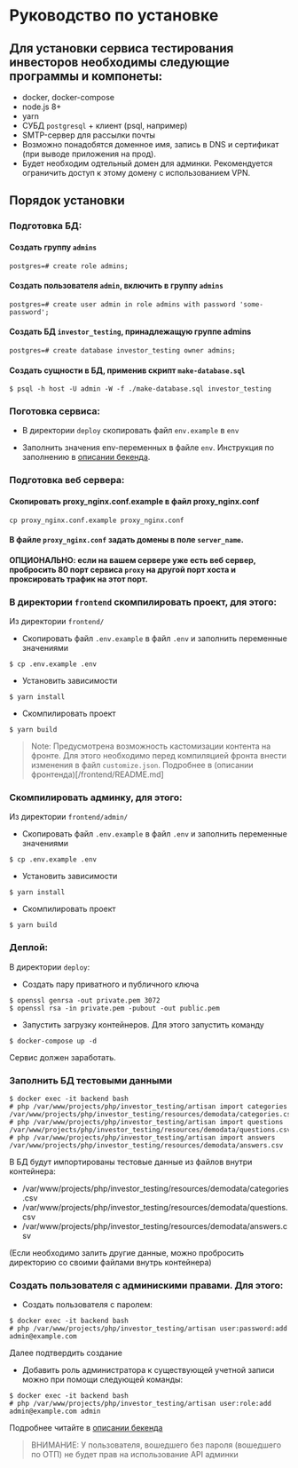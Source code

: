 # Руководство по установке

## Для установки сервиса тестирования инвесторов необходимы следующие программы и компонеты:

- docker, docker-compose
- node.js 8+
- yarn
- СУБД `postgresql` + клиент (psql, например)
- SMTP-сервер для рассылки почты
- Возможно понадобятся доменное имя, запись в DNS и сертификат (при выводе приложения на прод).
- Будет необходим одтельный домен для админки. Рекомендуется ограничить доступ к этому домену с использованием VPN. 

## Порядок установки

### Подготовка БД:

#### Создать группу `admins`

```
postgres=# create role admins;
```

#### Создать пользователя `admin`, включить в группу `admins`

```
postgres=# create user admin in role admins with password 'some-password';
```

#### Создать БД `investor_testing`, принадлежащую группе admins

```
postgres=# create database investor_testing owner admins;
```

#### Создать сущности в БД, применив скрипт `make-database.sql`

```
$ psql -h host -U admin -W -f ./make-database.sql investor_testing
```

### Поготовка сервиса:

- В директории `deploy` скопировать файл `env.example` в `env`

- Заполнить значения env-переменных в файле `env`. Инструкция по заполнению в [описании бекенда](../backend/investor_testing/README.md).

### Подготовка веб сервера:

#### Скопировать proxy_nginx.conf.example в файл proxy_nginx.conf

```
cp proxy_nginx.conf.example proxy_nginx.conf 
```

#### В файле `proxy_nginx.conf` задать домены в поле `server_name`.

#### ОПЦИОНАЛЬНО: если на вашем сервере уже есть веб сервер, пробросить 80 порт сервиса `proxy` на другой порт хоста и проксировать трафик на этот порт.

### В директории `frontend` скомпилировать проект, для этого:

Из директории `frontend/`

-  Скопировать файл `.env.example` в файл `.env` и заполнить переменные значениями

```
$ cp .env.example .env
```

- Установить зависимости

```
$ yarn install
```

- Скомпилировать проект

```
$ yarn build
```

> Note: Предусмотрена возможность кастомизации контента на фронте. Для этого необходимо перед компиляцией фронта внести изменения в файл `customize.json`. Подробнее в (описании фронтенда)[/frontend/README.md]

### Скомпилировать админку, для этого:

Из директории `frontend/admin/`

-  Скопировать файл `.env.example` в файл `.env` и заполнить переменные значениями

```
$ cp .env.example .env
```

- Установить зависимости

```
$ yarn install
```

- Скомпилировать проект

```
$ yarn build
```

### Деплой:

В директории `deploy`:

- Создать пару приватного и публичного ключа

```
$ openssl genrsa -out private.pem 3072
$ openssl rsa -in private.pem -pubout -out public.pem
```

- Запустить загрузку контейнеров. Для этого запустить команду

```
$ docker-compose up -d
```

Сервис должен заработать.

### Заполнить БД тестовыми данными

```
$ docker exec -it backend bash
# php /var/www/projects/php/investor_testing/artisan import categories /var/www/projects/php/investor_testing/resources/demodata/categories.csv
# php /var/www/projects/php/investor_testing/artisan import questions /var/www/projects/php/investor_testing/resources/demodata/questions.csv
# php /var/www/projects/php/investor_testing/artisan import answers /var/www/projects/php/investor_testing/resources/demodata/answers.csv
```

В БД будут импортированы тестовые данные из файлов внутри контейнера:

- /var/www/projects/php/investor_testing/resources/demodata/categories.csv
- /var/www/projects/php/investor_testing/resources/demodata/questions.csv
- /var/www/projects/php/investor_testing/resources/demodata/answers.csv

(Если необходимо залить другие данные, можно пробросить директорию со своими файлами внутрь контейнера)

### Создать пользователя с админискими правами. Для этого:

- Создать пользователя с паролем:

```
$ docker exec -it backend bash
# php /var/www/projects/php/investor_testing/artisan user:password:add admin@example.com
```

Далее подтвердить создание

- Добавить роль администратора к существующей учетной записи можно при помощи следующей команды:

```
$ docker exec -it backend bash
# php /var/www/projects/php/investor_testing/artisan user:role:add admin@example.com admin
```

Подробнее читайте в [описании бекенда](../backend/investor_testing/README.md)
 
> ВНИМАНИЕ: У пользователя, вошедшего без пароля (вошедшего по ОТП) не будет прав на использование API админки


